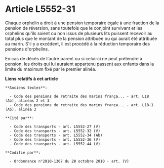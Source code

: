 # Article L5552-31

Chaque orphelin a droit à une pension temporaire égale à une fraction de la pension de réversion, sans toutefois que le
conjoint survivant et les orphelins qu'ils soient ou non issus de plusieurs lits puissent recevoir au total plus que le
montant de la pension attribuée ou qui aurait été attribuée au marin. S'il y a excédent, il est procédé à la réduction
temporaire des pensions d'orphelins.

En cas de décès de l'autre parent ou si celui-ci ne peut prétendre à pension, les droits qui lui auraient appartenu passent
aux enfants dans la limite du maximum fixé par le premier alinéa.

**Liens relatifs à cet article**

	**Anciens textes**:

	  - Code des pensions de retraite des marins frança... - art. L18 (Ab), alinéas 2 et 3
	  - Code des pensions de retraite des marins frança... - art. L18-1 (Ab), alinéa 3

	**Cité par**:

	  - Code des transports - art. L5552-27 (V)
	  - Code des transports - art. L5552-32 (V)
	  - Code des transports - art. L5552-34 (Ab)
	  - Code des transports - art. L5552-36 (V)
	  - Code des transports - art. L5552-44 (V)

	**Codifié par**:

	  - Ordonnance n°2010-1307 du 28 octobre 2010 - art. (V)

